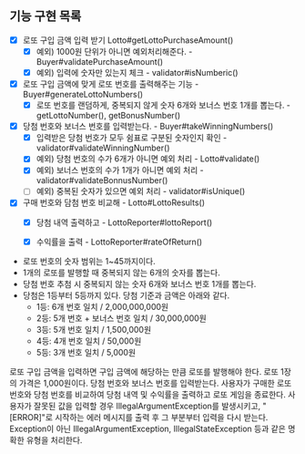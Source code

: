## 기능 구현 목록
- [x] 로또 구입 금액 입력 받기 Lotto#getLottoPurchaseAmount()
  - [x] 예외) 1000원 단위가 아니면 예외처리해준다. - Buyer#validatePurchaseAmount()
  - [x] 예외) 입력에 숫자만 있는지 체크 - validator#isNumberic()
- [x] 로또 구입 금액에 맞게 로또 번호를 출력해주는 기능 - Buyer#generateLottoNumbers()
  - [x] 로또 번호를 랜덤하게, 중복되지 않게 숫자 6개와 보너스 번호 1개를 뽑는다. - getLottoNumber(), getBonusNumber()
- [x] 당첨 번호와 보너스 번호를 입력받는다. - Buyer#takeWinningNumbers()
  - [x] 입력받은 당첨 번호가 모두 쉼표로 구분된 숫자인지 확인 - validator#validateWinningNumber()
  - [x] 예외) 당첨 번호의 수가 6개가 아니면 예외 처리 - Lotto#validate()
  - [x] 예외) 보너스 번호의 수가 1개가 아니면 예외 처리 - validator#validateBonnusNumber()
  - [ ] 예외) 중복된 숫자가 있으면 예외 처리 - validator#isUnique()
- [x] 구매 번호와 담첨 번호 비교해 - Lotto#LottoResults()
  - [x] 당첨 내역 출력하고  - LottoReporter#lottoReport()
  - [x] 수익률을 출력 - LottoReporter#rateOfReturn()


- 로또 번호의 숫자 범위는 1~45까지이다.
- 1개의 로또를 발행할 때 중복되지 않는 6개의 숫자를 뽑는다.
- 당첨 번호 추첨 시 중복되지 않는 숫자 6개와 보너스 번호 1개를 뽑는다.
- 당첨은 1등부터 5등까지 있다. 당첨 기준과 금액은 아래와 같다.
    - 1등: 6개 번호 일치 / 2,000,000,000원
    - 2등: 5개 번호 + 보너스 번호 일치 / 30,000,000원
    - 3등: 5개 번호 일치 / 1,500,000원
    - 4등: 4개 번호 일치 / 50,000원
    - 5등: 3개 번호 일치 / 5,000원
  
로또 구입 금액을 입력하면 구입 금액에 해당하는 만큼 로또를 발행해야 한다.
로또 1장의 가격은 1,000원이다.
당첨 번호와 보너스 번호를 입력받는다.
사용자가 구매한 로또 번호와 당첨 번호를 비교하여 당첨 내역 및 수익률을 출력하고 로또 게임을 종료한다.
사용자가 잘못된 값을 입력할 경우 IllegalArgumentException를 발생시키고, "[ERROR]"로 시작하는 에러 메시지를 출력 후 그 부분부터 입력을 다시 받는다.
Exception이 아닌 IllegalArgumentException, IllegalStateException 등과 같은 명확한 유형을 처리한다.